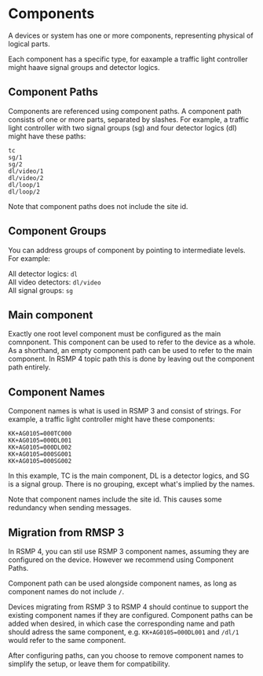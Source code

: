 # Components
A devices or system has one or more components, representing physical of logical parts.

Each component has a specific type, for eaxample a traffic light controller might haave signal groups and detector logics.

## Component Paths
Components are referenced using component paths. A component path consists of one or more parts, separated by slashes. For example, a  traffic light controller with two signal groups (sg) and four detector logics (dl) might have these paths:

```
tc
sg/1
sg/2
dl/video/1
dl/video/2
dl/loop/1
dl/loop/2
```

Note that component paths does not include the site id.

## Component Groups
You can address groups of component by pointing to intermediate levels. For example:

All detector logics: `dl`  
All video detectors: `dl/video`  
All signal groups: `sg`  

## Main component
Exactly one root level component must be configured as the main comnponent. This component can be used to refer to the device as a whole.
As a shorthand, an empty component path can be used to refer to the main component. In RSMP 4 topic path this is done by leaving out the component path entirely.
 
## Component Names
Component names is what is used in RSMP 3 and consist of strings. For example, a traffic light controller might have these components:

```
KK+AG0105=000TC000
KK+AG0105=000DL001
KK+AG0105=000DL002
KK+AG0105=000SG001
KK+AG0105=000SG002
```

In this example, TC is the main component, DL is a detector logics, and SG is a signal group. There is no grouping, except what's implied by the names.

Note that component names include the site id. This causes some redundancy when sending messages.

## Migration from RMSP 3
In RSMP 4, you can stil use RSMP 3 component names, assuming they are configured on the device. However we recommend  using Component Paths.

Component path can be used alongside component names, as long as component names do not include `/`.

Devices migrating from RSMP 3 to RSMP 4 should continue to support the existing component names if they are configured. Component paths can be added when desired, in which case the corresponding name and path should adress the same component, e.g. `KK+AG0105=000DL001` and `/dl/1` would refer to the same component.

After configuring paths, can you choose to remove component names to simplify the setup, or leave them for compatibility.


